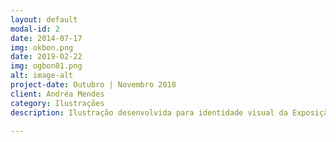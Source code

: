 ```yaml
---
layout: default
modal-id: 2
date: 2014-07-17
img: okbon.png
date: 2019-02-22
img: ogbon01.png
alt: image-alt
project-date: Outubro | Novembro 2018
client: Andréa Mendes
category: Ilustrações
description: Ilustração desenvolvida para identidade visual da Exposição Ogban Itan da curadora e artista plástica Andrea Mendes no seu projeto apresentado no Sesi Campinas.

---
```

